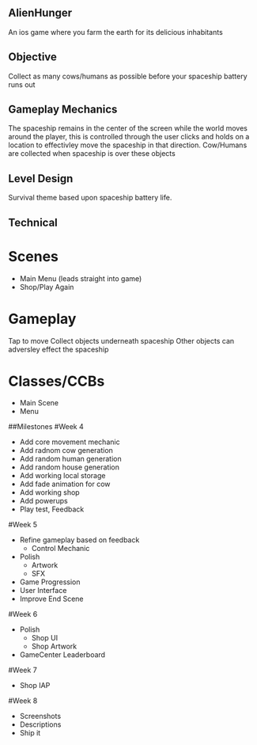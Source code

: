 ## AlienHunger
An ios game where you farm the earth for its delicious inhabitants

## Objective
Collect as many cows/humans as possible before your spaceship battery runs out

## Gameplay Mechanics

The spaceship remains in the center of the screen while the world moves around the player, this is controlled through the user clicks and holds on a location to effectivley move the spaceship in that direction.
Cow/Humans are collected when spaceship is over these objects

## Level Design

Survival theme based upon spaceship battery life.

## Technical

# Scenes

* Main Menu (leads straight into game)
* Shop/Play Again

# Gameplay
Tap to move
Collect objects underneath spaceship
Other objects can adversley effect the spaceship

# Classes/CCBs
* Main Scene
* Menu

##Milestones
#Week 4 
* Add core movement mechanic
* Add radnom cow generation
* Add random human generation
* Add random house generation
* Add working local storage
* Add fade animation for cow
* Add working shop
* Add powerups
* Play test, Feedback

#Week 5
* Refine gameplay based on feedback
  * Control Mechanic
* Polish
  * Artwork
  * SFX
* Game Progression
* User Interface
* Improve End Scene

#Week 6
* Polish
  * Shop UI
  * Shop Artwork
* GameCenter Leaderboard

#Week 7
* Shop IAP

#Week 8
* Screenshots
* Descriptions
* Ship it


